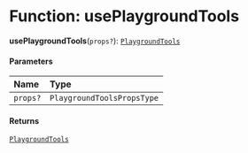 # Function: usePlaygroundTools

**usePlaygroundTools**(`props?`): [`PlaygroundTools`](/auto-docs/free-layout-editor/interfaces/PlaygroundTools.md)

#### Parameters

| Name | Type |
| :------ | :------ |
| `props?` | `PlaygroundToolsPropsType` |

#### Returns

[`PlaygroundTools`](/auto-docs/free-layout-editor/interfaces/PlaygroundTools.md)
